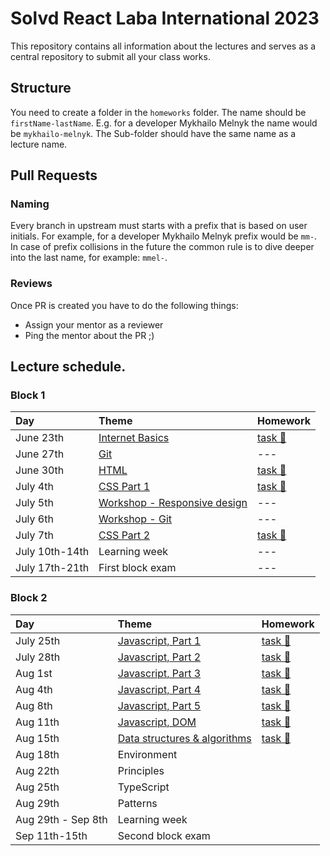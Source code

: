 # Solvd React Laba International 2023

This repository contains all information about the lectures and serves as a central repository to submit all your class works.

## Structure

You need to create a folder in the `homeworks` folder. The name should be `firstName-lastName`. E.g. for a developer Mykhailo Melnyk the name would be `mykhailo-melnyk`. The Sub-folder should have the same name as a lecture name.

## Pull Requests

### Naming


Every branch in upstream must starts with a prefix that is based on user initials. For example, for a developer Mykhailo Melnyk prefix would be `mm-`. In case of prefix collisions in the future the common rule is to dive deeper into the last name, for example: `mmel-`.

### Reviews

Once PR is created you have to do the following things:

- Assign your mentor as a reviewer
- Ping the mentor about the PR ;)

## Lecture schedule.

### Block 1

| Day           | Theme                                              | Homework                                      |
| :------------ | :------------------------------------------------- | :-------------------------------------------- |
| June 23th     | [Internet Basics](./lectures/01-basics/README.md)  | [task 🔗](./lectures/01-basics/task.md)       |
| June 27th     | [Git](./lectures/02-git/README.md)                 | ---                                           |
| June 30th     | [HTML](./lectures/03-html/README.md)               | [task 🔗](./lectures/03-html/task.md)         |
| July 4th      | [CSS Part 1](./lectures/04-css/README.md)          | [task 🔗](./lectures/04-css/task.md)          |
| July 5th      | [Workshop - Responsive design](./workshops/1-responsive_design.md)| ---                            |
| July 6th      | [Workshop - Git](./workshops/2-git.md)             | ---                                           |
| July 7th      | [CSS Part 2](./lectures/05-css-advanced/README.md) | [task 🔗](./lectures/05-css-advanced/task.md) |
| July 10th-14th | Learning week                                     | ---                                           |
| July 17th-21th | First block exam                                  | ---                                           |


### Block 2

| Day          | Theme                                                                         | Homework                                                        |
| :----------- | :---------------------------------------------------------------------------- | :-------------------------------------------------------------- |
| July 25th    | [Javascript, Part 1](./lectures/06-js-basics-1/README.md)                     | [task 🔗](./lectures/06-js-basics-1/task.md)                    |
| July 28th    | [Javascript, Part 2](./lectures/07-js-basics-2/README.md)                     | [task 🔗](./lectures/07-js-basics-2/task.md)                    |
| Aug 1st      | [Javascript, Part 3](./lectures/08-js-advanced-1/README.md)                   | [task 🔗](./lectures/08-js-advanced-1/task.md)                  |
| Aug 4th      | [Javascript, Part 4](./lectures/09-js-advanced-2/README.md)                   | [task 🔗](./lectures/09-js-advanced-2/task.md)                  |
| Aug 8th      | [Javascript, Part 5](./lectures/10-js-advanced-3/README.md)                   | [task 🔗](./lectures/10-js-advanced-3/task.md)                  |
| Aug 11th     | [Javascript, DOM](./lectures/11-js-dom/README.md)                             | [task 🔗](./lectures/11-js-dom/task.md)                         |
| Aug 15th     | [Data structures & algorithms](./lectures/12-data-structures-and-algorithms/README.md)| [task 🔗](./lectures/12-data-structures-and-algorithms/task.md) |
| Aug 18th     | Environment                                                                   |                                                                 |
| Aug 22th     | Principles                                                                    |                                                                 |
| Aug 25th     | TypeScript                                                                    |                                                                 |
| Aug 29th     | Patterns                                                                      |                                                                 |
| Aug 29th - Sep 8th | Learning week                                                           |                                                                 |
| Sep 11th-15th | Second block exam                                                            |                                                                 |